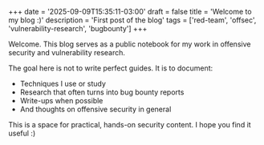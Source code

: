 +++
date = '2025-09-09T15:35:11-03:00'
draft = false
title = 'Welcome to my blog :)'
description = 'First post of the blog'
tags = ['red-team', 'offsec', 'vulnerability-research', 'bugbounty']
+++

Welcome. This blog serves as a public notebook for my work in offensive security and vulnerability research.

The goal here is not to write perfect guides. It is to document:

* Techniques I use or study
* Research that often turns into bug bounty reports
* Write-ups when possible
* And thoughts on offensive security in general

This is a space for practical, hands-on security content. I hope you find it useful :)
